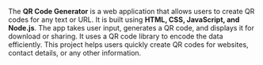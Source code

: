 The **QR Code Generator** is a web application that allows users to create QR codes for any text or URL. It is built using **HTML, CSS, JavaScript, and Node.js**. The app takes user input, generates a QR code, and displays it for download or sharing. It uses a QR code library to encode the data efficiently. This project helps users quickly create QR codes for websites, contact details, or any other information.
